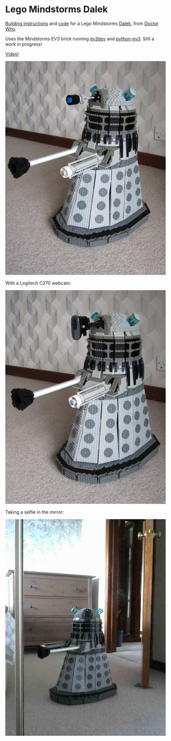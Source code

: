 Lego Mindstorms Dalek
=====================

[Building instructions](building-instructions/README.md) and [code](code/README.md) for a Lego Mindstorms [Dalek](https://en.wikipedia.org/wiki/Dalek), from [Doctor Who](https://en.wikipedia.org/wiki/Doctor_Who).

Uses the Mindstorms EV3 brick running [ev3dev](http://www.ev3dev.org/) and [python-ev3](https://github.com/topikachu/python-ev3). Still a work in progress!

[Video!](http://www.youtube.com/watch?v=Li0pRmRHNx0)

![Dalek with normal eye-stalk](dalek1.jpg)

With a Logitech C270 webcam:

![Dalek with webcam](dalek2.jpg)

Taking a selfie in the mirror:

![Dalek mirror selfie](dalek3.jpg)
